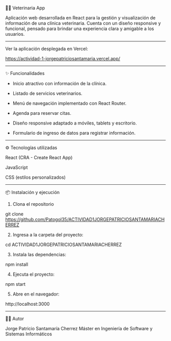 🐶🐱 Veterinaria App

Aplicación web desarrollada en React para la gestión y visualización de información de una clínica veterinaria.
Cuenta con un diseño responsive y funcional, pensado para brindar una experiencia clara y amigable a los usuarios.

---

Ver la aplicación desplegada en Vercel:

https://actividad-1-jorgepatriciosantamaria.vercel.app/

---

✨ Funcionalidades

- Inicio atractivo con información de la clínica.

- Listado de servicios veterinarios.

- Menú de navegación implementado con React Router.

- Agenda para reservar citas.

- Diseño responsive adaptado a móviles, tablets y escritorio.

- Formulario de ingreso de datos para registrar información.

---

⚙️ Tecnologías utilizadas

React (CRA - Create React App)

JavaScript

CSS (estilos personalizados)

---

📦 Instalación y ejecución 

1. Clona el repositorio

git clone https://github.com/Patogol35/ACTIVIDAD1JORGEPATRICIOSANTAMARIACHERREZ

2. Ingresa a la carpeta del proyecto:

cd ACTIVIDAD1JORGEPATRICIOSANTAMARIACHERREZ

3. Instala las dependencias:

npm install

4. Ejecuta el proyecto:

npm start

5. Abre en el navegador:

http://localhost:3000


---

👨‍💻 Autor

Jorge Patricio Santamaría Cherrez
Máster en Ingeniería de Software y Sistemas Informáticos
